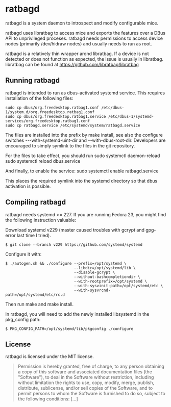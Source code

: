 ratbagd
=======

ratbagd is a system daemon to introspect and modify configurable mice.

ratbagd uses libratbag to access mice and exports the features over a DBus
API to unprivileged proceses. ratbagd needs permissions to access device
nodes (primarily /dev/hidraw nodes) and usually needs to run as root.

ratbagd is a relatively thin wrapper arond libratbag. If a device is not
detected or does not function as expected, the issue is usually in
libratbag. libratbag can be found at
   https://github.com/libratbag/libratbag


Running ratbagd
---------------

ratbagd is intended to run as dbus-activated systemd service. This requires
installation of the following files:

    sudo cp dbus/org.freedesktop.ratbag1.conf /etc/dbus-1/system.d/org.freedesktop.ratbag1.conf
    sudo cp dbus/org.freedesktop.ratbag1.service /etc/dbus-1/systemd-services/org.freedesktop.ratbag1.conf
    sudo cp ratbagd.service /etc/systemd/system/ratbagd.service

The files are installed into the prefix by make install, see also the
configure switches ---with-systemd-uint-dir and --with-dbus-root-dir.
Developers are encouraged to simply symlink to the files in the git
repository.

For the files to take effect, you should run
    sudo systemctl daemon-reload
    sudo systemctl reload dbus.service

And finally, to enable the service:
    sudo systemctl enable ratbagd.service

This places the required symlink into the systemd directory so that dbus
activation is possible.

Compiling ratbagd
-----------------

ratbagd needs systemd >= 227. If you are running Fedora 23, you might find the
following instruction valuable:

Download systemd v229 (master caused troubles with gcrypt and gpg-error last
time I tried).

    $ git clone --branch v229 https://github.com/systemd/systemd


Configure it with:

    $ ./autogen.sh && ./configure --prefix=/opt/systemd \
                                  --libdir=/opt/systemd/lib \
                                  --disable-gcrypt \
                                  --without-bashcompletiondir \
                                  --with-rootprefix=/opt/systemd \
                                  --with-sysvinit-path=/opt/systemd/etc \
                                  --with-sysvrcnd-path=/opt/systemd/etc/rc.d

Then run make and make install.

In ratbagd, you will need to add the newly installed libsystemd in the
pkg_config path:

    $ PKG_CONFIG_PATH=/opt/systemd/lib/pkgconfig ./configure

License
-------

ratbagd is licensed under the MIT license.

> Permission is hereby granted, free of charge, to any person obtaining a
> copy of this software and associated documentation files (the "Software"),
> to deal in the Software without restriction, including without limitation
> the rights to use, copy, modify, merge, publish, distribute, sublicense,
> and/or sell copies of the Software, and to permit persons to whom the
> Software is furnished to do so, subject to the following conditions: [...]
